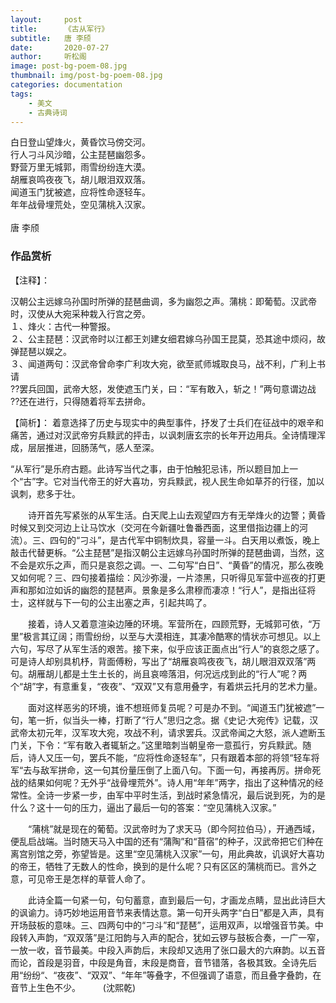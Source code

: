 ```yaml
---
layout:     post
title:      《古从军行》
subtitle:   唐 李颀
date:       2020-07-27
author:     听松阁
image: post-bg-poem-08.jpg
thumbnail: img/post-bg-poem-08.jpg
categories: documentation
tags:
    - 美文
    - 古典诗词
---
```


白日登山望烽火，黄昏饮马傍交河。<br>
行人刁斗风沙暗，公主琵琶幽怨多。<br>
野营万里无城郭，雨雪纷纷连大漠。<br>
胡雁哀鸣夜夜飞，胡儿眼泪双双落。<br>
闻道玉门犹被遮，应将性命逐轻车。<br>
年年战骨埋荒处，空见蒲桃入汉家。<br>
<br>
唐 李颀


### 作品赏析
【注释】：

汉朝公主远嫁乌孙国时所弹的琵琶曲调，多为幽怨之声。蒲桃：即葡萄。汉武帝时，汉使从大宛采种栽入行宫之旁。<br>
１、烽火：古代一种警报。<br>
２、公主琵琶：汉武帝时以江都王刘建女细君嫁乌孙国王昆莫，恐其途中烦闷，故弹琵琶以娱之。<br>
３、闻道两句：汉武帝曾命李广利攻大宛，欲至贰师城取良马，战不利，广利上书请<br>
??罢兵回国，武帝大怒，发使遮玉门关，曰：“军有敢入，斩之！”两句意谓边战<br>
??还在进行，只得随着将军去拼命。<br>


【简析】：
着意选择了历史与现实中的典型事件，抒发了士兵们在征战中的艰辛和痛苦，通过对汉武帝穷兵黩武的抨击，以讽刺唐玄宗的长年开边用兵。全诗情理浑成，层层推进，回肠荡气，感人至深。


“从军行”是乐府古题。此诗写当代之事，由于怕触犯忌讳，所以题目加上一个“古”字。它对当代帝王的好大喜功，穷兵黩武，视人民生命如草芥的行径，加以讽刺，悲多于壮。

　　诗开首先写紧张的从军生活。白天爬上山去观望四方有无举烽火的边警；黄昏时候又到交河边上让马饮水（交河在今新疆吐鲁番西面，这里借指边疆上的河流）。三、四句的“刁斗”，是古代军中铜制炊具，容量一斗。白天用以煮饭，晚上敲击代替更柝。“公主琵琶”是指汉朝公主远嫁乌孙国时所弹的琵琶曲调，当然，这不会是欢乐之声，而只是哀怨之调。一、二句写“白日”、“黄昏”的情况，那么夜晚又如何呢？三、四句接着描绘：风沙弥漫，一片漆黑，只听得见军营中巡夜的打更声和那如泣如诉的幽怨的琵琶声。景象是多么肃穆而凄凉！“行人”，是指出征将士，这样就与下一句的公主出塞之声，引起共鸣了。
  
　　接着，诗人又着意渲染边陲的环境。军营所在，四顾荒野，无城郭可依，“万里”极言其辽阔；雨雪纷纷，以至与大漠相连，其凄冷酷寒的情状亦可想见。以上六句，写尽了从军生活的艰苦。接下来，似乎应该正面点出“行人”的哀怨之感了。可是诗人却别具机杼，背面傅粉，写出了“胡雁哀鸣夜夜飞，胡儿眼泪双双落”两句。胡雁胡儿都是土生土长的，尚且哀啼落泪，何况远戍到此的“行人”呢？两个“胡”字，有意重复，“夜夜”、“双双”又有意用叠字，有着烘云托月的艺术力量。
  
　　面对这样恶劣的环境，谁不想班师复员呢？可是办不到。“闻道玉门犹被遮”一句，笔一折，似当头一棒，打断了“行人”思归之念。据《史记·大宛传》记载，汉武帝太初元年，汉军攻大宛，攻战不利，请求罢兵。汉武帝闻之大怒，派人遮断玉门关，下令：“军有敢入者辄斩之。”这里暗刺当朝皇帝一意孤行，穷兵黩武。随后，诗人又压一句，罢兵不能，“应将性命逐轻车”，只有跟着本部的将领“轻车将军“去与敌军拼命，这一句其份量压倒了上面八句。下面一句，再接再厉。拼命死战的结果如何呢？无外乎“战骨埋荒外”。诗人用“年年”两字，指出了这种情况的经常性。全诗一步紧一步，由军中平时生活，到战时紧急情况，最后说到死，为的是什么？这十一句的压力，逼出了最后一句的答案：“空见蒲桃入汉家。”
  
　　“蒲桃”就是现在的葡萄。汉武帝时为了求天马（即今阿拉伯马），开通西域，便乱启战端。当时随天马入中国的还有“蒲陶”和“苜宿”的种子，汉武帝把它们种在离宫别馆之旁，弥望皆是。这里“空见蒲桃入汉家”一句，用此典故，讥讽好大喜功的帝王，牺牲了无数人的性命，换到的是什么呢？只有区区的蒲桃而已。言外之意，可见帝王是怎样的草菅人命了。
  
　　此诗全篇一句紧一句，句句蓄意，直到最后一句，才画龙点睛，显出此诗巨大的讽谕力。诗巧妙地运用音节来表情达意。第一句开头两字“白日”都是入声，具有开场鼓板的意味。三、四两句中的“刁斗”和“琵琶”，运用双声，以增强音节美。中段转入声韵，“双双落”是江阳韵与入声的配合，犹如云锣与鼓板合奏，一广一窄，一放一收，音节最美。中段入声韵后，末段却又选用了张口最大的六麻韵。以五音而论，首段是羽音，中段是角音，末段是商音，音节错落，各极其致。全诗先后用“纷纷“、“夜夜”、“双双”、“年年”等叠字，不但强调了语意，而且叠字叠韵，在音节上生色不少。
　　
(沈熙乾)

